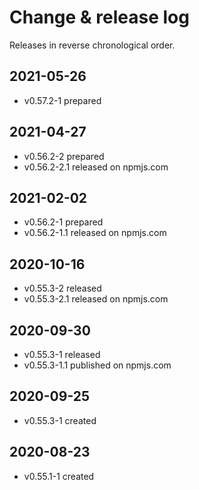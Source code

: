 # Change & release log

Releases in reverse chronological order.

## 2021-05-26

- v0.57.2-1 prepared

## 2021-04-27

- v0.56.2-2 prepared
- v0.56.2-2.1 released on npmjs.com

## 2021-02-02

- v0.56.2-1 prepared
- v0.56.2-1.1 released on npmjs.com

## 2020-10-16

- v0.55.3-2 released
- v0.55.3-2.1 released on npmjs.com

## 2020-09-30

- v0.55.3-1 released
- v0.55.3-1.1 published on npmjs.com

## 2020-09-25

- v0.55.3-1 created

## 2020-08-23

- v0.55.1-1 created
